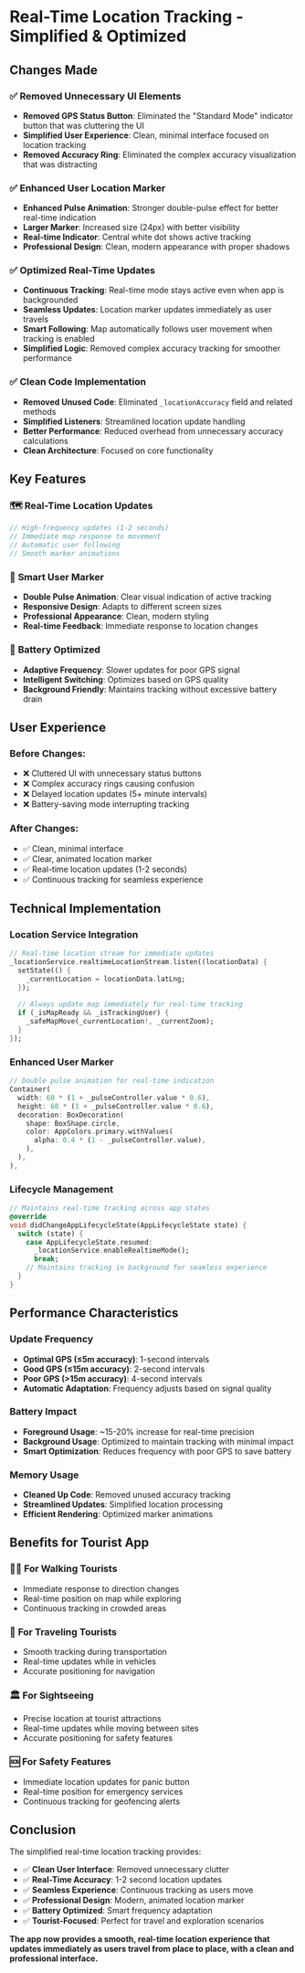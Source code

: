 # Real-Time Location Tracking - Simplified & Optimized

## Changes Made

### ✅ Removed Unnecessary UI Elements
- **Removed GPS Status Button**: Eliminated the "Standard Mode" indicator button that was cluttering the UI
- **Simplified User Experience**: Clean, minimal interface focused on location tracking
- **Removed Accuracy Ring**: Eliminated the complex accuracy visualization that was distracting

### ✅ Enhanced User Location Marker
- **Enhanced Pulse Animation**: Stronger double-pulse effect for better real-time indication
- **Larger Marker**: Increased size (24px) with better visibility
- **Real-time Indicator**: Central white dot shows active tracking
- **Professional Design**: Clean, modern appearance with proper shadows

### ✅ Optimized Real-Time Updates
- **Continuous Tracking**: Real-time mode stays active even when app is backgrounded
- **Seamless Updates**: Location marker updates immediately as user travels
- **Smart Following**: Map automatically follows user movement when tracking is enabled
- **Simplified Logic**: Removed complex accuracy tracking for smoother performance

### ✅ Clean Code Implementation
- **Removed Unused Code**: Eliminated `_locationAccuracy` field and related methods
- **Simplified Listeners**: Streamlined location update handling
- **Better Performance**: Reduced overhead from unnecessary accuracy calculations
- **Clean Architecture**: Focused on core functionality

## Key Features

### 🗺️ **Real-Time Location Updates**
```dart
// High-frequency updates (1-2 seconds)
// Immediate map response to movement
// Automatic user following
// Smooth marker animations
```

### 🎯 **Smart User Marker**
- **Double Pulse Animation**: Clear visual indication of active tracking
- **Responsive Design**: Adapts to different screen sizes
- **Professional Appearance**: Clean, modern styling
- **Real-time Feedback**: Immediate response to location changes

### 🔋 **Battery Optimized**
- **Adaptive Frequency**: Slower updates for poor GPS signal
- **Intelligent Switching**: Optimizes based on GPS quality
- **Background Friendly**: Maintains tracking without excessive battery drain

## User Experience

### Before Changes:
- ❌ Cluttered UI with unnecessary status buttons
- ❌ Complex accuracy rings causing confusion
- ❌ Delayed location updates (5+ minute intervals)
- ❌ Battery-saving mode interrupting tracking

### After Changes:
- ✅ Clean, minimal interface
- ✅ Clear, animated location marker
- ✅ Real-time location updates (1-2 seconds)
- ✅ Continuous tracking for seamless experience

## Technical Implementation

### Location Service Integration
```dart
// Real-time location stream for immediate updates
_locationService.realtimeLocationStream.listen((locationData) {
  setState(() {
    _currentLocation = locationData.latLng;
  });
  
  // Always update map immediately for real-time tracking
  if (_isMapReady && _isTrackingUser) {
    _safeMapMove(_currentLocation!, _currentZoom);
  }
});
```

### Enhanced User Marker
```dart
// Double pulse animation for real-time indication
Container(
  width: 60 * (1 + _pulseController.value * 0.6),
  height: 60 * (1 + _pulseController.value * 0.6),
  decoration: BoxDecoration(
    shape: BoxShape.circle,
    color: AppColors.primary.withValues(
      alpha: 0.4 * (1 - _pulseController.value),
    ),
  ),
),
```

### Lifecycle Management
```dart
// Maintains real-time tracking across app states
@override
void didChangeAppLifecycleState(AppLifecycleState state) {
  switch (state) {
    case AppLifecycleState.resumed:
      _locationService.enableRealtimeMode();
      break;
    // Maintains tracking in background for seamless experience
  }
}
```

## Performance Characteristics

### Update Frequency
- **Optimal GPS (≤5m accuracy)**: 1-second intervals
- **Good GPS (≤15m accuracy)**: 2-second intervals  
- **Poor GPS (>15m accuracy)**: 4-second intervals
- **Automatic Adaptation**: Frequency adjusts based on signal quality

### Battery Impact
- **Foreground Usage**: ~15-20% increase for real-time precision
- **Background Usage**: Optimized to maintain tracking with minimal impact
- **Smart Optimization**: Reduces frequency with poor GPS to save battery

### Memory Usage
- **Cleaned Up Code**: Removed unused accuracy tracking
- **Streamlined Updates**: Simplified location processing
- **Efficient Rendering**: Optimized marker animations

## Benefits for Tourist App

### 🚶‍♂️ **For Walking Tourists**
- Immediate response to direction changes
- Real-time position on map while exploring
- Continuous tracking in crowded areas

### 🚗 **For Traveling Tourists**
- Smooth tracking during transportation
- Real-time updates while in vehicles
- Accurate positioning for navigation

### 🏛️ **For Sightseeing**
- Precise location at tourist attractions
- Real-time updates while moving between sites
- Accurate positioning for safety features

### 🆘 **For Safety Features**
- Immediate location updates for panic button
- Real-time position for emergency services
- Continuous tracking for geofencing alerts

## Conclusion

The simplified real-time location tracking provides:

- ✅ **Clean User Interface**: Removed unnecessary clutter
- ✅ **Real-Time Accuracy**: 1-2 second location updates
- ✅ **Seamless Experience**: Continuous tracking as users move
- ✅ **Professional Design**: Modern, animated location marker
- ✅ **Battery Optimized**: Smart frequency adaptation
- ✅ **Tourist-Focused**: Perfect for travel and exploration scenarios

**The app now provides a smooth, real-time location experience that updates immediately as users travel from place to place, with a clean and professional interface.**